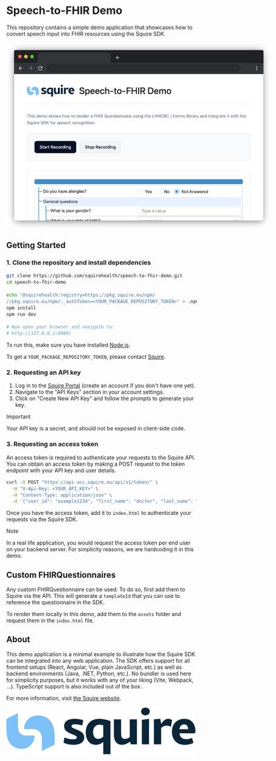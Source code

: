 # Speech-to-FHIR Demo

This repository contains a simple demo application that showcases how to convert speech input into FHIR resources using the Squire SDK.

<div align="center">
  <img src="./assets/preview.png" alt="Preview" style="max-width: 700px;">
</div>

## Getting Started

### 1. Clone the repository and install dependencies

```sh
git clone https://github.com/squirehealth/speech-to-fhir-demo.git
cd speech-to-fhir-demo

echo "@squirehealth:registry=https://pkg.squire.eu/npm/
//pkg.squire.eu/npm/:_authToken=<YOUR_PACKAGE_REPOSITORY_TOKEN>" > .npmrc
npm install
npm run dev

# Now open your browser and navigate to:
# http://127.0.0.1:8080/
```

To run this, make sure you have installed [Node.js](https://nodejs.org/).

To get a `YOUR_PACKAGE_REPOSITORY_TOKEN`, please contact [Squire](https://squire.eu/).

### 2. Requesting an API key

1. Log in to the [Squire Portal](https://acc.squire.eu/) (create an account if you don't have one yet).
2. Navigate to the "API Keys" section in your account settings.
3. Click on "Create New API Key" and follow the prompts to generate your key.

> [!IMPORTANT]
> Your API key is a secret, and should not be exposed in client-side code.

### 3. Requesting an access token

An access token is required to authenticate your requests to the Squire API. You can obtain an access token by making a POST request to the token endpoint with your API key and user details.

```sh
curl -X POST "https://api-acc.squire.eu/api/v1/token/" \
  -H "X-Api-Key: <YOUR_API_KEY>" \
  -H "Content-Type: application/json" \
  -d '{"user_id": "example1234", "first_name": "doctor", "last_name": "123", "organisation": "practice_name"}'
```

Once you have the access token, add it to `index.html` to authenticate your requests via the Squire SDK.

> [!NOTE]
> In a real life application, you would request the access token per end user on your backend server. For simplicity reasons, we are hardcoding it in this demo.

## Custom FHIRQuestionnaires

Any custom FHIRQuestionnaire can be used. To do so, first add them to Squire via the API. This will generate a `templateId` that you can use to reference the questionnaire in the SDK.

To render them locally in this demo, add them to the `assets` folder and request them in the `index.html` file.

## About

This demo application is a minimal example to illustrate how the Squire SDK can be integrated into any web application. The SDK offers support for all frontend setups (React, Angular, Vue, plain JavaScript, etc.) as well as backend environments (Java, .NET, Python, etc.). No bundler is used here for simplicity purposes, but it works with any of your liking (Vite, Webpack, ...). TypeScript support is also included out of the box.

For more information, visit [the Squire website](https://squire.eu/).

![Squire Logo](./assets/logo.svg)